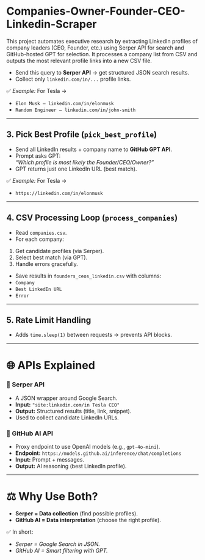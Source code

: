 # Companies-Owner-Founder-CEO-Linkedin-Scraper
This project automates executive research by extracting LinkedIn profiles of company leaders (CEO, Founder, etc.) using Serper API for search and GitHub-hosted GPT for selection. It processes a company list from CSV and outputs the most relevant profile links into a new CSV file.

- Send this query to **Serper API** → get structured JSON search results.  
- Collect only `linkedin.com/in/...` profile links.  

✅ *Example:* For Tesla →  
- `Elon Musk – linkedin.com/in/elonmusk`  
- `Random Engineer – linkedin.com/in/john-smith`  

---

## 3. Pick Best Profile (`pick_best_profile`)
- Send all LinkedIn results + company name to **GitHub GPT API**.  
- Prompt asks GPT:  
*“Which profile is most likely the Founder/CEO/Owner?”*  
- GPT returns just one LinkedIn URL (best match).  

✅ *Example:* For Tesla →  
- `https://linkedin.com/in/elonmusk`

---

## 4. CSV Processing Loop (`process_companies`)
- Read `companies.csv`.  
- For each company:  
1. Get candidate profiles (via Serper).  
2. Select best match (via GPT).  
3. Handle errors gracefully.  
- Save results in `founders_ceos_linkedin.csv` with columns:  
- `Company`  
- `Best LinkedIn URL`  
- `Error`  

---

## 5. Rate Limit Handling
- Adds `time.sleep(1)` between requests → prevents API blocks.  

---

# 🌐 APIs Explained

### 🔹 Serper API
- A JSON wrapper around Google Search.  
- **Input:** `"site:linkedin.com/in Tesla CEO"`  
- **Output:** Structured results (title, link, snippet).  
- Used to collect candidate LinkedIn URLs.  

### 🔹 GitHub AI API
- Proxy endpoint to use OpenAI models (e.g., `gpt-4o-mini`).  
- **Endpoint:** `https://models.github.ai/inference/chat/completions`  
- **Input:** Prompt + messages.  
- **Output:** AI reasoning (best LinkedIn profile).  

---

# ⚖️ Why Use Both?
- **Serper = Data collection** (find possible profiles).  
- **GitHub AI = Data interpretation** (choose the right profile).  

✅ In short:  
- *Serper = Google Search in JSON.*  
- *GitHub AI = Smart filtering with GPT.*  
